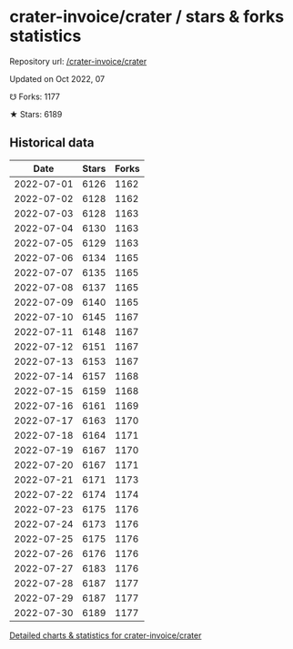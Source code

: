 # crater-invoice/crater / stars & forks statistics

Repository url: [/crater-invoice/crater](https://github.com/crater-invoice/crater)

Updated on Oct 2022, 07

☋ Forks: 1177

★ Stars: 6189

## Historical data
| Date | Stars | Forks |
|------|-------|-------|
| 2022-07-01 | 6126 | 1162 | 
| 2022-07-02 | 6128 | 1162 | 
| 2022-07-03 | 6128 | 1163 | 
| 2022-07-04 | 6130 | 1163 | 
| 2022-07-05 | 6129 | 1163 | 
| 2022-07-06 | 6134 | 1165 | 
| 2022-07-07 | 6135 | 1165 | 
| 2022-07-08 | 6137 | 1165 | 
| 2022-07-09 | 6140 | 1165 | 
| 2022-07-10 | 6145 | 1167 | 
| 2022-07-11 | 6148 | 1167 | 
| 2022-07-12 | 6151 | 1167 | 
| 2022-07-13 | 6153 | 1167 | 
| 2022-07-14 | 6157 | 1168 | 
| 2022-07-15 | 6159 | 1168 | 
| 2022-07-16 | 6161 | 1169 | 
| 2022-07-17 | 6163 | 1170 | 
| 2022-07-18 | 6164 | 1171 | 
| 2022-07-19 | 6167 | 1170 | 
| 2022-07-20 | 6167 | 1171 | 
| 2022-07-21 | 6171 | 1173 | 
| 2022-07-22 | 6174 | 1174 | 
| 2022-07-23 | 6175 | 1176 | 
| 2022-07-24 | 6173 | 1176 | 
| 2022-07-25 | 6175 | 1176 | 
| 2022-07-26 | 6176 | 1176 | 
| 2022-07-27 | 6183 | 1176 | 
| 2022-07-28 | 6187 | 1177 | 
| 2022-07-29 | 6187 | 1177 | 
| 2022-07-30 | 6189 | 1177 | 


[Detailed charts & statistics for crater-invoice/crater](https://reviewgithub.com/rep/crater-invoice/crater)
